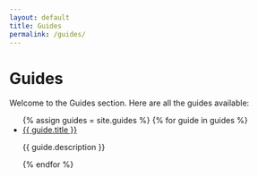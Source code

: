 ```yaml
---
layout: default
title: Guides
permalink: /guides/
---
```


# Guides

Welcome to the Guides section. Here are all the guides available:

<ul>
  {% assign guides = site.guides %}
  {% for guide in guides %}
    <li>
      <a href="{{ guide.url }}">{{ guide.title }}</a>
      <p>{{ guide.description }}</p>
    </li>
  {% endfor %}
</ul>
